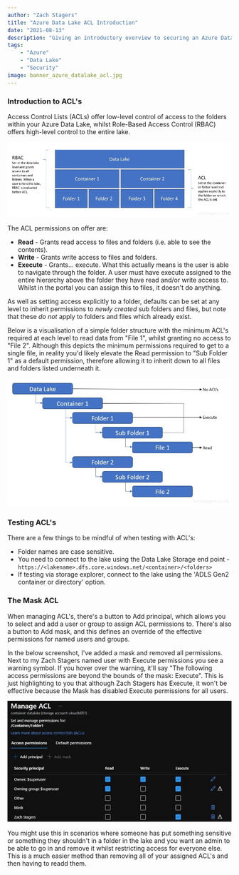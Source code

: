 ```yaml
---
author: "Zach Stagers"
title: "Azure Data Lake ACL Introduction"
date: "2021-08-13"
description: "Giving an introductory overview to securing an Azure Data Lake via ACL's and answering the question - \"What is the Mask ACL for?\""
tags: 
    - "Azure"
    - "Data Lake"
    - "Security"
image: banner_azure_datalake_acl.jpg
---
```


### Introduction to ACL's

Access Control Lists (ACLs) offer low-level control of access to the folders within your Azure Data Lake, whilst Role-Based Access Control (RBAC) offers high-level control to the entire lake.

![RBAC vs ACL](datalake_rbac_acl.jpg)

The ACL permissions on offer are:
* **Read** - Grants read access to files and folders (i.e. able to see the contents).
* **Write** - Grants write access to files and folders.
* **Execute** - Grants... execute. What this actually means is the user is able to navigate through the folder. A user must have execute assigned to the entire hierarchy above the folder they have read and/or write access to. Whilst in the portal you can assign this to files, it doesn't do anything.

As well as setting access explicitly to a folder, defaults can be set at any level to inherit permissions to *newly created* sub folders and files, but note that these *do not* apply to folders and files which already exist.

Below is a visualisation of a simple folder structure with the minimum ACL's required at each level to read data from "File 1", whilst granting no access to "File 2". Although this depicts the minimum permissions required to get to a single file, in reality you'd likely elevate the Read permission to "Sub Folder 1" as a default permission, therefore allowing it to inherit down to all files and folders listed underneath it.

![Data Lake ACL Example](datalake_acl_example.jpg)

### Testing ACL's

There are a few things to be mindful of when testing with ACL's:
* Folder names are case sensitive.
* You need to connect to the lake using the Data Lake Storage end point - `https://<lakename>.dfs.core.windows.net/<container>/<folders>`
* If testing via storage explorer, connect to the lake using the 'ADLS Gen2 container or directory' option.

### The Mask ACL

When managing ACL's, there's a button to Add principal, which allows you to select and add a user or group to assign ACL permissions to. There's also a button to Add mask, and this defines an override of the effective permissions for named users and groups.

In the below screenshot, I've added a mask and removed all permissions. Next to my Zach Stagers named user with Execute permissions you see a warning symbol. If you hover over the warning, it'll say "The following access permissions are beyond the bounds of the mask: Execute". This is just highlighting to you that although Zach Stagers has Execute, it won't be effective because the Mask has disabled Execute permissions for all users.

![Manage ACL Screen with a mask applied](manage_acl_mask.jpg)

You might use this in scenarios where someone has put something sensitive or something they shouldn't in a folder in the lake and you want an admin to be able to go in and remove it whilst restricting access for everyone else. This is a much easier method than removing all of your assigned ACL's and then having to readd them.
